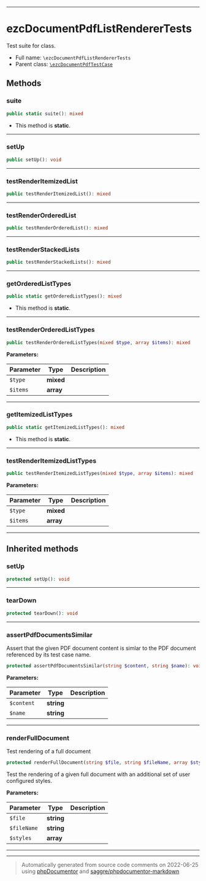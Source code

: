 ***

# ezcDocumentPdfListRendererTests

Test suite for class.



* Full name: `\ezcDocumentPdfListRendererTests`
* Parent class: [`\ezcDocumentPdfTestCase`](./ezcDocumentPdfTestCase.md)




## Methods


### suite



```php
public static suite(): mixed
```



* This method is **static**.







***

### setUp



```php
public setUp(): void
```











***

### testRenderItemizedList



```php
public testRenderItemizedList(): mixed
```











***

### testRenderOrderedList



```php
public testRenderOrderedList(): mixed
```











***

### testRenderStackedLists



```php
public testRenderStackedLists(): mixed
```











***

### getOrderedListTypes



```php
public static getOrderedListTypes(): mixed
```



* This method is **static**.







***

### testRenderOrderedListTypes



```php
public testRenderOrderedListTypes(mixed $type, array $items): mixed
```








**Parameters:**

| Parameter | Type | Description |
|-----------|------|-------------|
| `$type` | **mixed** |  |
| `$items` | **array** |  |




***

### getItemizedListTypes



```php
public static getItemizedListTypes(): mixed
```



* This method is **static**.







***

### testRenderItemizedListTypes



```php
public testRenderItemizedListTypes(mixed $type, array $items): mixed
```








**Parameters:**

| Parameter | Type | Description |
|-----------|------|-------------|
| `$type` | **mixed** |  |
| `$items` | **array** |  |




***


## Inherited methods


### setUp



```php
protected setUp(): void
```











***

### tearDown



```php
protected tearDown(): void
```











***

### assertPdfDocumentsSimilar

Assert that the given PDF document content is simlar to the
PDF document referenced by its test case name.

```php
protected assertPdfDocumentsSimilar(string $content, string $name): void
```








**Parameters:**

| Parameter | Type | Description |
|-----------|------|-------------|
| `$content` | **string** |  |
| `$name` | **string** |  |




***

### renderFullDocument

Test rendering of a full document

```php
protected renderFullDocument(string $file, string $fileName, array $styles = array()): void
```

Test the rendering of a given full document with an
additional set of user configured styles.






**Parameters:**

| Parameter | Type | Description |
|-----------|------|-------------|
| `$file` | **string** |  |
| `$fileName` | **string** |  |
| `$styles` | **array** |  |




***


***
> Automatically generated from source code comments on 2022-06-25 using [phpDocumentor](http://www.phpdoc.org/) and [saggre/phpdocumentor-markdown](https://github.com/Saggre/phpDocumentor-markdown)
